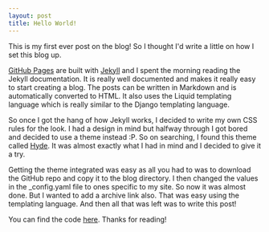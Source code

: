 ```yaml
---
layout: post
title: Hello World!
---
```


This is my first ever post on the blog! So I thought I'd write a little on how I set this blog up.

[GitHub Pages](http://pages.github.com) are built with [Jekyll](http://jekyllrb.com) and I spent the morning reading the Jekyll documentation. It is really well documented and makes it really easy to start creating a blog. The posts can be written in Markdown and is automatically converted to HTML. It also uses the Liquid templating language which is really similar to the Django templating language.


So once I got the hang of how Jekyll works, I decided to write my own CSS rules for the look. I had a design in mind but halfway through I got bored and decided to use a theme instead :P. So on searching, I found this theme called [Hyde](http://hyde.getpoole.com). It was almost exactly what I had in mind and I decided to give it a try.


Getting the theme integrated was easy as all you had to was to download the GitHub repo and copy it to the blog directory. I then changed the values in the _config.yaml file to ones specific to my site. So now it was almost done. But I wanted to add a archive link also. That was easy using the templating language. And then all that was left was to write this post!

You can find the code [here](http://github.com/rohitvarkey/rohitvarkey.github.io). Thanks for reading! 

